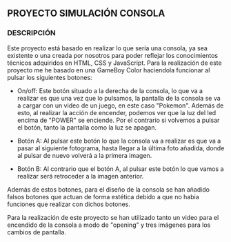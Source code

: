 ## PROYECTO SIMULACIÓN CONSOLA
### DESCRIPCIÓN
Este proyecto está basado en realizar lo que sería una consola, ya sea existente o una creada por nosotros para poder reflejar los conocimientos técnicos adquiridos en HTML, CSS y JavaScript.
Para la realización de este proyecto me he basado en una GameBoy Color haciendola funcionar al pulsar los siguientes botones:

- On/off: Este botón situado a la derecha de la consola, lo que va a realizar es que una vez que lo pulsamos, la pantalla de la consola se va a cargar con un video de un juego, en este caso "Pokemon". Además de esto, al realizar la acción de encender, podemos ver que la luz del led encima de "POWER" se enciende. 
Por el contrario si volvemos a pulsar el botón, tanto la pantalla como la luz se apagan.

- Botón A: Al pulsar este botón lo que la consola va a realizar es que va a pasar al siguiente fotograma, hasta llegar a la última foto añadida, donde al pulsar de nuevo volverá a la primera imagen.

- Botón B: Al contrario que el botón A, al pulsar este botón lo que vamos a realizar será retroceder a la imagen anterior.

Además de estos botones, para el diseño de la consola se han añadido falsos botones que actuan de forma estética debido a que no habia funciones que realizar con dichos botones.

Para la realización de este proyecto se han utilizado tanto un video para el encendido de la consola a modo de "opening" y tres imágenes para los cambios de pantalla.
